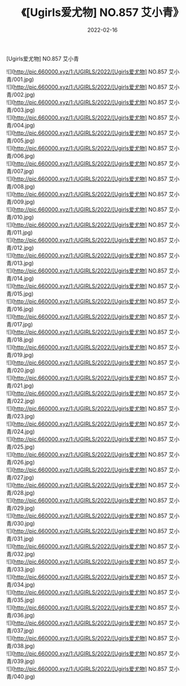 ﻿---
layout: post
title:  《[Ugirls爱尤物] NO.857 艾小青》
date:   2022-02-16
img: http://pic.660000.xyz/1:/UGIRLS/2022/[Ugirls爱尤物] NO.857 艾小青/000.jpg
categories: [美女, 清纯, 唯美]
---

[Ugirls爱尤物] NO.857 艾小青

 ![](http://pic.660000.xyz/1:/UGIRLS/2022/[Ugirls爱尤物] NO.857 艾小青/001.jpg) <br>![](http://pic.660000.xyz/1:/UGIRLS/2022/[Ugirls爱尤物] NO.857 艾小青/002.jpg) <br>![](http://pic.660000.xyz/1:/UGIRLS/2022/[Ugirls爱尤物] NO.857 艾小青/003.jpg) <br>![](http://pic.660000.xyz/1:/UGIRLS/2022/[Ugirls爱尤物] NO.857 艾小青/004.jpg) <br>![](http://pic.660000.xyz/1:/UGIRLS/2022/[Ugirls爱尤物] NO.857 艾小青/005.jpg) <br>![](http://pic.660000.xyz/1:/UGIRLS/2022/[Ugirls爱尤物] NO.857 艾小青/006.jpg) <br>![](http://pic.660000.xyz/1:/UGIRLS/2022/[Ugirls爱尤物] NO.857 艾小青/007.jpg) <br>![](http://pic.660000.xyz/1:/UGIRLS/2022/[Ugirls爱尤物] NO.857 艾小青/008.jpg) <br>![](http://pic.660000.xyz/1:/UGIRLS/2022/[Ugirls爱尤物] NO.857 艾小青/009.jpg) <br>![](http://pic.660000.xyz/1:/UGIRLS/2022/[Ugirls爱尤物] NO.857 艾小青/010.jpg) <br>![](http://pic.660000.xyz/1:/UGIRLS/2022/[Ugirls爱尤物] NO.857 艾小青/011.jpg) <br>![](http://pic.660000.xyz/1:/UGIRLS/2022/[Ugirls爱尤物] NO.857 艾小青/012.jpg) <br>![](http://pic.660000.xyz/1:/UGIRLS/2022/[Ugirls爱尤物] NO.857 艾小青/013.jpg) <br>![](http://pic.660000.xyz/1:/UGIRLS/2022/[Ugirls爱尤物] NO.857 艾小青/014.jpg) <br>![](http://pic.660000.xyz/1:/UGIRLS/2022/[Ugirls爱尤物] NO.857 艾小青/015.jpg) <br>![](http://pic.660000.xyz/1:/UGIRLS/2022/[Ugirls爱尤物] NO.857 艾小青/016.jpg) <br>![](http://pic.660000.xyz/1:/UGIRLS/2022/[Ugirls爱尤物] NO.857 艾小青/017.jpg) <br>![](http://pic.660000.xyz/1:/UGIRLS/2022/[Ugirls爱尤物] NO.857 艾小青/018.jpg) <br>![](http://pic.660000.xyz/1:/UGIRLS/2022/[Ugirls爱尤物] NO.857 艾小青/019.jpg) <br>![](http://pic.660000.xyz/1:/UGIRLS/2022/[Ugirls爱尤物] NO.857 艾小青/020.jpg) <br>![](http://pic.660000.xyz/1:/UGIRLS/2022/[Ugirls爱尤物] NO.857 艾小青/021.jpg) <br>![](http://pic.660000.xyz/1:/UGIRLS/2022/[Ugirls爱尤物] NO.857 艾小青/022.jpg) <br>![](http://pic.660000.xyz/1:/UGIRLS/2022/[Ugirls爱尤物] NO.857 艾小青/023.jpg) <br>![](http://pic.660000.xyz/1:/UGIRLS/2022/[Ugirls爱尤物] NO.857 艾小青/024.jpg) <br>![](http://pic.660000.xyz/1:/UGIRLS/2022/[Ugirls爱尤物] NO.857 艾小青/025.jpg) <br>![](http://pic.660000.xyz/1:/UGIRLS/2022/[Ugirls爱尤物] NO.857 艾小青/026.jpg) <br>![](http://pic.660000.xyz/1:/UGIRLS/2022/[Ugirls爱尤物] NO.857 艾小青/027.jpg) <br>![](http://pic.660000.xyz/1:/UGIRLS/2022/[Ugirls爱尤物] NO.857 艾小青/028.jpg) <br>![](http://pic.660000.xyz/1:/UGIRLS/2022/[Ugirls爱尤物] NO.857 艾小青/029.jpg) <br>![](http://pic.660000.xyz/1:/UGIRLS/2022/[Ugirls爱尤物] NO.857 艾小青/030.jpg) <br>![](http://pic.660000.xyz/1:/UGIRLS/2022/[Ugirls爱尤物] NO.857 艾小青/031.jpg) <br>![](http://pic.660000.xyz/1:/UGIRLS/2022/[Ugirls爱尤物] NO.857 艾小青/032.jpg) <br>![](http://pic.660000.xyz/1:/UGIRLS/2022/[Ugirls爱尤物] NO.857 艾小青/033.jpg) <br>![](http://pic.660000.xyz/1:/UGIRLS/2022/[Ugirls爱尤物] NO.857 艾小青/034.jpg) <br>![](http://pic.660000.xyz/1:/UGIRLS/2022/[Ugirls爱尤物] NO.857 艾小青/035.jpg) <br>![](http://pic.660000.xyz/1:/UGIRLS/2022/[Ugirls爱尤物] NO.857 艾小青/036.jpg) <br>![](http://pic.660000.xyz/1:/UGIRLS/2022/[Ugirls爱尤物] NO.857 艾小青/037.jpg) <br>![](http://pic.660000.xyz/1:/UGIRLS/2022/[Ugirls爱尤物] NO.857 艾小青/038.jpg) <br>![](http://pic.660000.xyz/1:/UGIRLS/2022/[Ugirls爱尤物] NO.857 艾小青/039.jpg) <br>![](http://pic.660000.xyz/1:/UGIRLS/2022/[Ugirls爱尤物] NO.857 艾小青/040.jpg) <br>